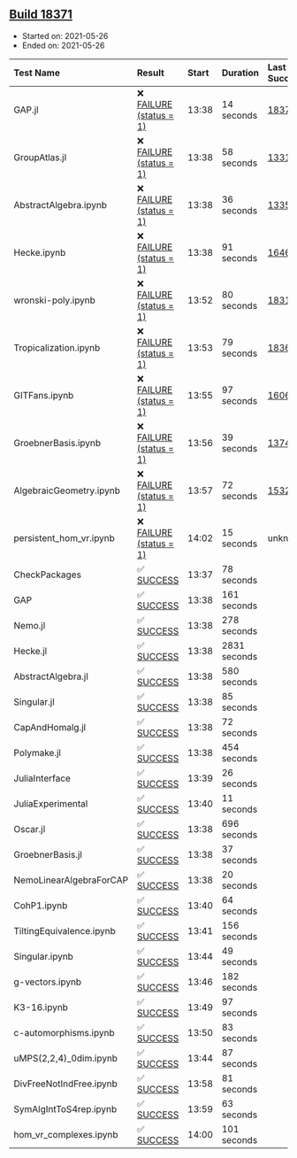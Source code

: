 ## [Build 18371](https://oscarci.mathematik.uni-kl.de/job/oscar/18371/)

* Started on: 2021-05-26
* Ended on: 2021-05-26

| Test Name    | Result | Start | Duration | Last Success | First Failure |
|:-------------|:-------|:------|:---------|:-------------|:--------------|
| GAP.jl | ❌ [FAILURE (status = 1)](https://oscarci.mathematik.uni-kl.de/job/oscar/18371/artifact/logs/build-18371/GAP.jl.log) | 13:38 | 14 seconds | [18370](https://oscarci.mathematik.uni-kl.de/job/oscar/18370/) | [18371](https://oscarci.mathematik.uni-kl.de/job/oscar/18371/) |
| GroupAtlas.jl | ❌ [FAILURE (status = 1)](https://oscarci.mathematik.uni-kl.de/job/oscar/18371/artifact/logs/build-18371/GroupAtlas.jl.log) | 13:38 | 58 seconds | [13311](https://oscarci.mathematik.uni-kl.de/job/oscar/13311/) | [13312](https://oscarci.mathematik.uni-kl.de/job/oscar/13312/) |
| AbstractAlgebra.ipynb | ❌ [FAILURE (status = 1)](https://oscarci.mathematik.uni-kl.de/job/oscar/18371/artifact/logs/build-18371/AbstractAlgebra.ipynb.log) | 13:38 | 36 seconds | [13355](https://oscarci.mathematik.uni-kl.de/job/oscar/13355/) | [13356](https://oscarci.mathematik.uni-kl.de/job/oscar/13356/) |
| Hecke.ipynb | ❌ [FAILURE (status = 1)](https://oscarci.mathematik.uni-kl.de/job/oscar/18371/artifact/logs/build-18371/Hecke.ipynb.log) | 13:38 | 91 seconds | [16463](https://oscarci.mathematik.uni-kl.de/job/oscar/16463/) | [16464](https://oscarci.mathematik.uni-kl.de/job/oscar/16464/) |
| wronski-poly.ipynb | ❌ [FAILURE (status = 1)](https://oscarci.mathematik.uni-kl.de/job/oscar/18371/artifact/logs/build-18371/wronski-poly.ipynb.log) | 13:52 | 80 seconds | [18314](https://oscarci.mathematik.uni-kl.de/job/oscar/18314/) | [18315](https://oscarci.mathematik.uni-kl.de/job/oscar/18315/) |
| Tropicalization.ipynb | ❌ [FAILURE (status = 1)](https://oscarci.mathematik.uni-kl.de/job/oscar/18371/artifact/logs/build-18371/Tropicalization.ipynb.log) | 13:53 | 79 seconds | [18369](https://oscarci.mathematik.uni-kl.de/job/oscar/18369/) | [18370](https://oscarci.mathematik.uni-kl.de/job/oscar/18370/) |
| GITFans.ipynb | ❌ [FAILURE (status = 1)](https://oscarci.mathematik.uni-kl.de/job/oscar/18371/artifact/logs/build-18371/GITFans.ipynb.log) | 13:55 | 97 seconds | [16068](https://oscarci.mathematik.uni-kl.de/job/oscar/16068/) | [16069](https://oscarci.mathematik.uni-kl.de/job/oscar/16069/) |
| GroebnerBasis.ipynb | ❌ [FAILURE (status = 1)](https://oscarci.mathematik.uni-kl.de/job/oscar/18371/artifact/logs/build-18371/GroebnerBasis.ipynb.log) | 13:56 | 39 seconds | [13748](https://oscarci.mathematik.uni-kl.de/job/oscar/13748/) | [13749](https://oscarci.mathematik.uni-kl.de/job/oscar/13749/) |
| AlgebraicGeometry.ipynb | ❌ [FAILURE (status = 1)](https://oscarci.mathematik.uni-kl.de/job/oscar/18371/artifact/logs/build-18371/AlgebraicGeometry.ipynb.log) | 13:57 | 72 seconds | [15322](https://oscarci.mathematik.uni-kl.de/job/oscar/15322/) | [15323](https://oscarci.mathematik.uni-kl.de/job/oscar/15323/) |
| persistent_hom_vr.ipynb | ❌ [FAILURE (status = 1)](https://oscarci.mathematik.uni-kl.de/job/oscar/18371/artifact/logs/build-18371/persistent_hom_vr.ipynb.log) | 14:02 | 15 seconds | unknown | unknown |
| CheckPackages | ✅ [SUCCESS](https://oscarci.mathematik.uni-kl.de/job/oscar/18371/artifact/logs/build-18371/CheckPackages.log) | 13:37 | 78 seconds |  |  |
| GAP | ✅ [SUCCESS](https://oscarci.mathematik.uni-kl.de/job/oscar/18371/artifact/logs/build-18371/GAP.log) | 13:38 | 161 seconds |  |  |
| Nemo.jl | ✅ [SUCCESS](https://oscarci.mathematik.uni-kl.de/job/oscar/18371/artifact/logs/build-18371/Nemo.jl.log) | 13:38 | 278 seconds |  |  |
| Hecke.jl | ✅ [SUCCESS](https://oscarci.mathematik.uni-kl.de/job/oscar/18371/artifact/logs/build-18371/Hecke.jl.log) | 13:38 | 2831 seconds |  |  |
| AbstractAlgebra.jl | ✅ [SUCCESS](https://oscarci.mathematik.uni-kl.de/job/oscar/18371/artifact/logs/build-18371/AbstractAlgebra.jl.log) | 13:38 | 580 seconds |  |  |
| Singular.jl | ✅ [SUCCESS](https://oscarci.mathematik.uni-kl.de/job/oscar/18371/artifact/logs/build-18371/Singular.jl.log) | 13:38 | 85 seconds |  |  |
| CapAndHomalg.jl | ✅ [SUCCESS](https://oscarci.mathematik.uni-kl.de/job/oscar/18371/artifact/logs/build-18371/CapAndHomalg.jl.log) | 13:38 | 72 seconds |  |  |
| Polymake.jl | ✅ [SUCCESS](https://oscarci.mathematik.uni-kl.de/job/oscar/18371/artifact/logs/build-18371/Polymake.jl.log) | 13:38 | 454 seconds |  |  |
| JuliaInterface | ✅ [SUCCESS](https://oscarci.mathematik.uni-kl.de/job/oscar/18371/artifact/logs/build-18371/JuliaInterface.log) | 13:39 | 26 seconds |  |  |
| JuliaExperimental | ✅ [SUCCESS](https://oscarci.mathematik.uni-kl.de/job/oscar/18371/artifact/logs/build-18371/JuliaExperimental.log) | 13:40 | 11 seconds |  |  |
| Oscar.jl | ✅ [SUCCESS](https://oscarci.mathematik.uni-kl.de/job/oscar/18371/artifact/logs/build-18371/Oscar.jl.log) | 13:38 | 696 seconds |  |  |
| GroebnerBasis.jl | ✅ [SUCCESS](https://oscarci.mathematik.uni-kl.de/job/oscar/18371/artifact/logs/build-18371/GroebnerBasis.jl.log) | 13:38 | 37 seconds |  |  |
| NemoLinearAlgebraForCAP | ✅ [SUCCESS](https://oscarci.mathematik.uni-kl.de/job/oscar/18371/artifact/logs/build-18371/NemoLinearAlgebraForCAP.log) | 13:38 | 20 seconds |  |  |
| CohP1.ipynb | ✅ [SUCCESS](https://oscarci.mathematik.uni-kl.de/job/oscar/18371/artifact/logs/build-18371/CohP1.ipynb.log) | 13:40 | 64 seconds |  |  |
| TiltingEquivalence.ipynb | ✅ [SUCCESS](https://oscarci.mathematik.uni-kl.de/job/oscar/18371/artifact/logs/build-18371/TiltingEquivalence.ipynb.log) | 13:41 | 156 seconds |  |  |
| Singular.ipynb | ✅ [SUCCESS](https://oscarci.mathematik.uni-kl.de/job/oscar/18371/artifact/logs/build-18371/Singular.ipynb.log) | 13:44 | 49 seconds |  |  |
| g-vectors.ipynb | ✅ [SUCCESS](https://oscarci.mathematik.uni-kl.de/job/oscar/18371/artifact/logs/build-18371/g-vectors.ipynb.log) | 13:46 | 182 seconds |  |  |
| K3-16.ipynb | ✅ [SUCCESS](https://oscarci.mathematik.uni-kl.de/job/oscar/18371/artifact/logs/build-18371/K3-16.ipynb.log) | 13:49 | 97 seconds |  |  |
| c-automorphisms.ipynb | ✅ [SUCCESS](https://oscarci.mathematik.uni-kl.de/job/oscar/18371/artifact/logs/build-18371/c-automorphisms.ipynb.log) | 13:50 | 83 seconds |  |  |
| uMPS(2,2,4)_0dim.ipynb | ✅ [SUCCESS](https://oscarci.mathematik.uni-kl.de/job/oscar/18371/artifact/logs/build-18371/uMPS-2-2-4-_0dim.ipynb.log) | 13:44 | 87 seconds |  |  |
| DivFreeNotIndFree.ipynb | ✅ [SUCCESS](https://oscarci.mathematik.uni-kl.de/job/oscar/18371/artifact/logs/build-18371/DivFreeNotIndFree.ipynb.log) | 13:58 | 81 seconds |  |  |
| SymAlgIntToS4rep.ipynb | ✅ [SUCCESS](https://oscarci.mathematik.uni-kl.de/job/oscar/18371/artifact/logs/build-18371/SymAlgIntToS4rep.ipynb.log) | 13:59 | 63 seconds |  |  |
| hom_vr_complexes.ipynb | ✅ [SUCCESS](https://oscarci.mathematik.uni-kl.de/job/oscar/18371/artifact/logs/build-18371/hom_vr_complexes.ipynb.log) | 14:00 | 101 seconds |  |  |
